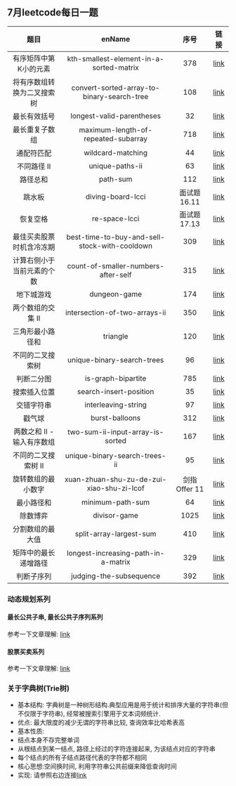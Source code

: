## 7月leetcode每日一题

| 题目| enName | 序号| 链接 |
| :---: | :---: | :---: | :---: |
| 有序矩阵中第K小的元素 | kth-smallest-element-in-a-sorted-matrix | 378 | [link](https://leetcode-cn.com/problems/kth-smallest-element-in-a-sorted-matrix/) |
| 将有序数组转换为二叉搜索树 | convert-sorted-array-to-binary-search-tree | 108 | [link](https://leetcode-cn.com/problems/convert-sorted-array-to-binary-search-tree/) |
| 最长有效括号 | longest-valid-parentheses | 32 | [link](https://leetcode-cn.com/problems/longest-valid-parentheses/) |
| 最长重复子数组 | maximum-length-of-repeated-subarray | 718 | [link](https://leetcode-cn.com/problems/maximum-length-of-repeated-subarray/) |
| 通配符匹配 | wildcard-matching | 44 | [link](https://leetcode-cn.com/problems/wildcard-matching/) |
| 不同路径 II | unique-paths-ii | 63 | [link](https://leetcode-cn.com/problems/unique-paths-ii/) |
| 路径总和 | path-sum | 112 | [link](https://leetcode-cn.com/problems/path-sum/) |
| 跳水板 | diving-board-lcci | 面试题16.11 | [link](https://leetcode-cn.com/problems/diving-board-lcci/) |
| 恢复空格 | re-space-lcci | 面试题17.13 | [link](https://leetcode-cn.com/problems/re-space-lcci/) |
| 最佳买卖股票时机含冷冻期 | best-time-to-buy-and-sell-stock-with-cooldown | 309 | [link](https://leetcode-cn.com/problems/best-time-to-buy-and-sell-stock-with-cooldown/) |
| 计算右侧小于当前元素的个数 | count-of-smaller-numbers-after-self | 315 | [link](https://leetcode-cn.com/problems/count-of-smaller-numbers-after-self/) |
| 地下城游戏 | dungeon-game | 174 | [link](https://leetcode-cn.com/problems/dungeon-game/) |
| 两个数组的交集 II | intersection-of-two-arrays-ii | 350 | [link](https://leetcode-cn.com/problems/intersection-of-two-arrays-ii/) |
| 三角形最小路径和 | triangle | 120 | [link](https://leetcode-cn.com/problems/triangle/) |
| 不同的二叉搜索树 | unique-binary-search-trees | 96 | [link](https://leetcode-cn.com/problems/unique-binary-search-trees/) |
| 判断二分图 | is-graph-bipartite | 785 | [link](https://leetcode-cn.com/problems/is-graph-bipartite/) |
| 搜索插入位置 | search-insert-position | 35 | [link](https://leetcode-cn.com/problems/search-insert-position/) |
| 交错字符串 | interleaving-string | 97 | [link](https://leetcode-cn.com/problems/interleaving-string/) |
| 戳气球 | burst-balloons | 312 | [link](https://leetcode-cn.com/problems/burst-balloons/) |
| 两数之和 II - 输入有序数组 | two-sum-ii-input-array-is-sorted | 167 | [link](https://leetcode-cn.com/problems/two-sum-ii-input-array-is-sorted/) |
| 不同的二叉搜索树 II | unique-binary-search-trees-ii | 95 | [link](https://leetcode-cn.com/problems/unique-binary-search-trees-ii/) |
| 旋转数组的最小数字 | xuan-zhuan-shu-zu-de-zui-xiao-shu-zi-lcof | 剑指 Offer 11 | [link](https://leetcode-cn.com/problems/xuan-zhuan-shu-zu-de-zui-xiao-shu-zi-lcof/) |
| 最小路径和 | minimum-path-sum | 64 | [link](https://leetcode-cn.com/problems/minimum-path-sum/) |
| 除数博弈 | divisor-game | 1025 | [link](https://leetcode-cn.com/problems/divisor-game/) |
| 分割数组的最大值 | split-array-largest-sum | 410 | [link](https://leetcode-cn.com/problems/split-array-largest-sum/) |
| 矩阵中的最长递增路径 | longest-increasing-path-in-a-matrix | 329 | [link](https://leetcode-cn.com/problems/longest-increasing-path-in-a-matrix/) |
| 判断子序列 | judging-the-subsequence | 392 | [link](https://leetcode-cn.com/problems/is-subsequence/) |



### 动态规划系列
#### 最长公共子串, 最长公共子序列系列
参考一下文章理解: [link](https://mp.weixin.qq.com/s/XJyujBI5nofVE9CUbStemA)
#### 股票买卖系列
参考一下文章理解: [link](https://labuladong.gitbook.io/algo/dong-tai-gui-hua-xi-lie/tuan-mie-gu-piao-wen-ti)

### 关于字典树(Trie树)
- 基本结构: 字典树是一种树形结构.典型应用是用于统计和排序大量的字符串(但不仅限于字符串), 经常被搜索引擎用于文本词频统计.
- 优点: 最大限度的减少无谓的字符串比较, 查询效率比哈希表高
- 基本性质:
 - 结点本身不存完整单词
 - 从根结点到某一结点, 路径上经过的字符连接起来, 为该结点对应的字符串
 - 每个结点的所有子结点路径代表的字符都不相同
- 核心思想:空间换时间, 利用字符串公共前缀来降低查询时间
- 实现: 请参照右边连接[link](https://leetcode-cn.com/problems/implement-trie-prefix-tree/)
